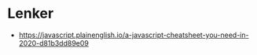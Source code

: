# Lenker

- https://javascript.plainenglish.io/a-javascript-cheatsheet-you-need-in-2020-d81b3dd89e09